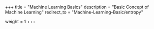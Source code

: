 +++
title = "Machine Learning Basics"
description = "Basic Concept of Machine Learning"
redirect_to = "Machine-Learning-Basic/entropy"

weight = 1
+++
